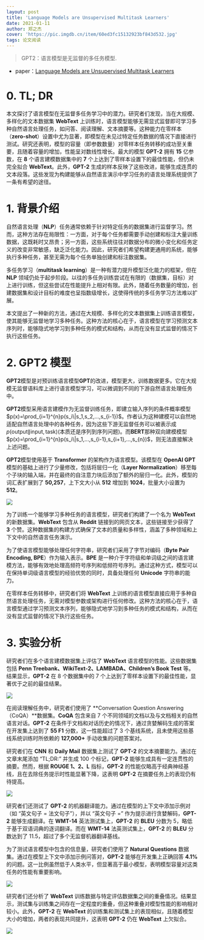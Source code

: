 ```yaml
---
layout: post
title: 'Language Models are Unsupervised Multitask Learners'
date: 2021-01-11
author: 郑之杰
cover: 'https://pic.imgdb.cn/item/60ed3fc15132923bf843d532.jpg'
tags: 论文阅读
---
```


> GPT2：语言模型是无监督的多任务模型.

- paper：[Language Models are Unsupervised Multitask Learners](https://cdn.openai.com/better-language-models/language_models_are_unsupervised_multitask_learners.pdf)

# 0. TL; DR

本文探讨了语言模型在无监督多任务学习中的潜力。研究者们发现，当在大规模、多样化的文本数据集 **WebText** 上训练时，语言模型能够无需显式监督即可学习多种自然语言处理任务，如问答、阅读理解、文本摘要等。这种能力在零样本（**zero-shot**）设置中尤为显著，即模型在未见过特定任务数据的情况下直接进行测试。研究还表明，模型的容量（即参数数量）对零样本任务转移的成功至关重要，且随着容量的增加，性能呈对数线性增长。最大的模型 **GPT-2** 拥有 **15** 亿参数，在 **8** 个语言建模数据集中的 **7** 个上达到了零样本设置下的最佳性能，但仍未完全拟合 **WebText**。此外，**GPT-2** 生成的样本反映了这些改进，能够生成连贯的文本段落。这些发现为构建能够从自然语言演示中学习任务的语言处理系统提供了一条有希望的途径。

# 1. 背景介绍

自然语言处理（**NLP**）任务通常依赖于针对特定任务的数据集进行监督学习。然而，这种方法存在局限性：一方面，对于每个任务都需要手动创建和标注大量训练数据，这既耗时又昂贵；另一方面，这些系统往往对数据分布的微小变化和任务定义的改变非常敏感，缺乏泛化能力。因此，研究者们希望构建更通用的系统，能够执行多种任务，甚至无需为每个任务单独创建和标注数据集。

多任务学习（**multitask learning**）是一种有潜力提升模型泛化能力的框架，但在 **NLP** 领域仍处于起步阶段。以往的多任务训练尝试在有限的（数据集，目标）对上进行训练，但这些尝试在性能提升上相对有限。此外，随着任务数量的增加，创建数据集和设计目标的难度也呈指数级增长，这使得传统的多任务学习方法难以扩展。

本文提出了一种新的方法，通过在大规模、多样化的文本数据集上训练语言模型，使其能够无监督地学习多种任务。这种方法的核心在于，语言模型在学习预测文本序列时，能够隐式地学习到多种任务的模式和结构，从而在没有显式监督的情况下执行这些任务。

# 2. GPT2 模型

**GPT2**模型是对预训练语言模型**GPT**的改进，模型更大，训练数据更多。它在大规模无监督语料库上进行语言模型学习，可以微调到不同的下游自然语言处理任务中。

**GPT2**模型采用语言建模作为无监督训练任务，即建立输入序列的条件概率模型$p(x)=\prod_{i=1}^{n}p(s_i\|s_1,s_2,...,s_{i-1})$。作者认为这种建模可以自然地适配自然语言处理中的各种任务，因为这些下游无监督任务可以被表示成$p(\text{output}\|\text{input},\text{task})$(本质还是序列到序列问题)。而**BERT**那种双向建模模型$p(x)=\prod_{i=1}^{n}p(s_i\|s_1,...,s_{i-1},s_{i+1},...,s_{n})$，则无法直接解决上述问题。

**GPT2**模型使用基于 **Transformer** 的架构作为语言模型。该模型在 **OpenAI GPT** 模型的基础上进行了少量修改，包括将层归一化（**Layer Normalization**）移至每个子块的输入端，并在最终的自注意力块后添加了额外的层归一化。此外，模型的词汇表扩展到了 **50,257**，上下文大小从 **512** 增加到 **1024**，批量大小设置为 **512**。

![](https://pic.imgdb.cn/item/60ed45375132923bf8751d1c.jpg)

为了训练一个能够学习多种任务的语言模型，研究者们构建了一个名为 **WebText** 的新数据集。**WebText** 包含从 **Reddit** 链接到的网页文本，这些链接至少获得了 **3** 个赞。这种数据集的构建方式确保了文本的质量和多样性，涵盖了多种领域和上下文中的自然语言任务演示。

为了使语言模型能够处理任何字符串，研究者们采用了字节对编码（**Byte Pair Encoding, BPE**）作为输入表示。**BPE** 是一种介于字符级和单词级之间的语言建模方法，能够有效地处理高频符号序列和低频符号序列。通过这种方式，模型可以在保持单词级语言模型的经验优势的同时，具备处理任何 **Unicode** 字符串的能力。

在零样本任务转移中，研究者们将 **WebText** 上训练的语言模型直接应用于多种自然语言处理任务，无需对模型参数或架构进行任何修改。这种方法的核心在于，语言模型通过学习预测文本序列，能够隐式地学习到多种任务的模式和结构，从而在没有显式监督的情况下执行这些任务。

# 3. 实验分析

研究者们在多个语言建模数据集上评估了 **WebText** 语言模型的性能。这些数据集包括 **Penn Treebank、WikiText-2、LAMBADA、Children’s Book Test** 等。结果显示，**GPT-2** 在 8 个数据集中的 7 个上达到了零样本设置下的最佳性能，显著优于之前的最佳结果。

![](https://pic1.imgdb.cn/item/67f633e288c538a9b5c783c4.png)

在阅读理解任务中，研究者们使用了 **Conversation Question Answering（CoQA）**数据集。**CoQA** 包含来自 7 个不同领域的文档以及与文档相关的自然语言对话。**GPT-2** 在条件于文档和对话历史的情况下，通过贪婪解码生成的答案在开发集上达到了 **55 F1** 分数，这一性能超过了 3 个基线系统，且未使用这些基线系统训练时所依赖的 **127,000+** 手动收集的问题答案对。

研究者们在 **CNN** 和 **Daily Mail** 数据集上测试了 **GPT-2** 的文本摘要能力。通过在文章末尾添加 “TL;DR:” 并生成 100 个标记，**GPT-2** 能够生成具有一定连贯性的摘要。然而，根据 **ROUGE 1、2、L** 指标，**GPT-2** 的性能仅略高于经典神经基线，且在去除任务提示时性能显著下降，这表明 **GPT-2** 在摘要任务上的表现仍有待提高。

![](https://pic1.imgdb.cn/item/67f6346f88c538a9b5c784ae.png)

研究者们还测试了 **GPT-2** 的机器翻译能力。通过在模型的上下文中添加示例对（如 “英文句子 = 法文句子”），并以 “英文句子 =” 作为提示进行贪婪解码，**GPT-2** 能够生成翻译。在 **WMT-14** 英法测试集上，**GPT-2** 的 **BLEU** 分数为 5，略低于基于双语词典的逐词翻译。而在 **WMT-14** 法英测试集上，**GPT-2** 的 **BLEU** 分数达到了 11.5，超过了多个无监督机器翻译基线。

为了测试语言模型中包含的信息量，研究者们使用了 **Natural Questions** 数据集。通过在模型上下文中添加示例问答对，**GPT-2** 能够在开发集上正确回答 **4.1%** 的问题。这一比例虽然低于人类水平，但显著高于最小模型，表明模型容量对这类任务的性能有重要影响。

![](https://pic1.imgdb.cn/item/67f6350288c538a9b5c785c3.png)

研究者们还分析了 **WebText** 训练数据与特定评估数据集之间的重叠情况。结果显示，测试集与训练集之间存在一定程度的重叠，但这种重叠对模型性能的影响相对较小。此外，**GPT-2** 在 **WebText** 的训练集和测试集上的表现相似，且随着模型大小的增加，两者的表现共同提升，这表明 **GPT-2** 仍在 **WebText** 上欠拟合。

![](https://pic1.imgdb.cn/item/67f6351e88c538a9b5c78601.png)
